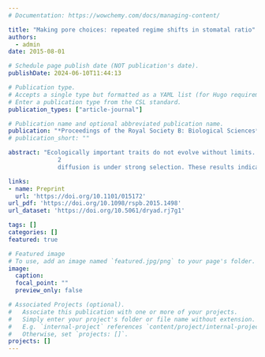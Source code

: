 ```yaml
---
# Documentation: https://wowchemy.com/docs/managing-content/

title: "Making pore choices: repeated regime shifts in stomatal ratio"
authors: 
  - admin
date: 2015-08-01

# Schedule page publish date (NOT publication's date).
publishDate: 2024-06-10T11:44:13

# Publication type.
# Accepts a single type but formatted as a YAML list (for Hugo requirements).
# Enter a publication type from the CSL standard.
publication_types: ["article-journal"]

# Publication name and optional abbreviated publication name.
publication: "*Proceedings of the Royal Society B: Biological Sciences*"
# publication_short: ""

abstract: "Ecologically important traits do not evolve without limits. Instead, evolution is constrained by the set of available and viable phenotypes. In particular, natural selection may only favour a narrow range of adaptive optima constrained within selective regimes. Here, I integrate data with theory to test whether selection explains phenotypic constraint. A global database of 599 plant species from 94 families shows that stomatal ratio, a trait affecting photosynthesis and defence against pathogens, is highly constrained. Most plants have their stomata on the lower leaf surface (hypostomy), but species with half their stomata on each surface (amphistomy) form a distinct mode in the trait distribution. A model based on a trade-off between maximizing photosynthesis and a fitness cost of upper stomata predicts a limited number of adaptive solutions, leading to a multimodal trait distribution. Phylogenetic comparisons show that amphistomy is the most common among fast-growing species, supporting the view that CO 
              2 
              diffusion is under strong selection. These results indicate that selective optima stay within a relatively stable set of selective regimes over macroevolutionary time."

links:
- name: Preprint
  url: 'https://doi.org/10.1101/015172'
url_pdf: 'https://doi.org/10.1098/rspb.2015.1498'
url_dataset: 'https://doi.org/10.5061/dryad.rj7g1'

tags: []
categories: []
featured: true

# Featured image
# To use, add an image named `featured.jpg/png` to your page's folder. 
image:
  caption: 
  focal_point: ""
  preview_only: false

# Associated Projects (optional).
#   Associate this publication with one or more of your projects.
#   Simply enter your project's folder or file name without extension.
#   E.g. `internal-project` references `content/project/internal-project/index.md`.
#   Otherwise, set `projects: []`.
projects: []
---
```

